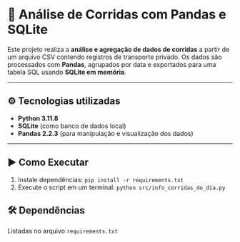 # 🚕 Análise de Corridas com Pandas e SQLite

Este projeto realiza a **análise e agregação de dados de corridas** a partir de um arquivo CSV contendo registros de transporte privado. Os dados são processados com **Pandas**, agrupados por data e exportados para uma tabela SQL usando **SQLite em memória**.

---

## ⚙️ Tecnologias utilizadas

- **Python 3.11.8**
- **SQLite** (como banco de dados local)
- **Pandas 2.2.3** (para manipulação e visualização dos dados)

---

## ▶️ Como Executar
1. Instale dependências: `pip install -r requirements.txt`
3. Execute o script em um terminal: `python src/info_corridas_do_dia.py`

## 🛠️ Dependências
Listadas no arquivo `requirements.txt`
